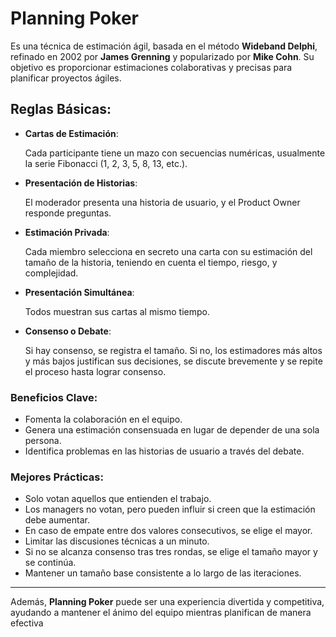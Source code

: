 # Planning Poker
Es una técnica de estimación ágil, basada en el método __Wideband Delphi__, refinado en 2002 por __James Grenning__ y popularizado por __Mike Cohn__. Su objetivo es proporcionar estimaciones colaborativas y precisas para planificar proyectos ágiles.

## Reglas Básicas:
- __Cartas de Estimación__: 

    Cada participante tiene un mazo con secuencias numéricas, usualmente la serie Fibonacci (1, 2, 3, 5, 8, 13, etc.).
- __Presentación de Historias__: 

    El moderador presenta una historia de usuario, y el Product Owner responde preguntas.
- __Estimación Privada__: 

    Cada miembro selecciona en secreto una carta con su estimación del tamaño de la historia, teniendo en cuenta el tiempo, riesgo, y complejidad.
- __Presentación Simultánea__: 

    Todos muestran sus cartas al mismo tiempo.
- __Consenso o Debate__: 

    Si hay consenso, se registra el tamaño. Si no, los estimadores más altos y más bajos justifican sus decisiones, se discute brevemente y se repite el proceso hasta lograr consenso.

### Beneficios Clave:
- Fomenta la colaboración en el equipo.
- Genera una estimación consensuada en lugar de depender de una sola persona.
- Identifica problemas en las historias de usuario a través del debate.


### Mejores Prácticas:
- Solo votan aquellos que entienden el trabajo.
- Los managers no votan, pero pueden influir si creen que la estimación debe aumentar.
- En caso de empate entre dos valores consecutivos, se elige el mayor.
- Limitar las discusiones técnicas a un minuto.
- Si no se alcanza consenso tras tres rondas, se elige el tamaño mayor y se continúa.
- Mantener un tamaño base consistente a lo largo de las iteraciones.

---
Además, __Planning Poker__ puede ser una experiencia divertida y competitiva, ayudando a mantener el ánimo del equipo mientras planifican de manera efectiva